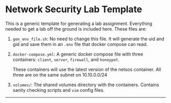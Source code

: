 # Network Security Lab Template

This is a generic template for generating a lab assignment. Everything needed
to get a lab off the ground is included here. These files are:

1. `gen_env_file.sh`: No need to change this file. It will generate the uid and
   gid and save them in an `.env` file that docker compose can read.

2. `docker-compose.yml`: A generic docker compose file with three containers:
   `client`, `server`, `firewall`, and `honeypot`.

   These containers will use the latest version of the netsos container. All
   three are on the same subnet on 10.10.0.0/24

3. `volumes/`: The shared volumes directory with the containers. Contains
   sanity checking scripts and `vim` config files.

---

<!--
CHANGELOG:

- 2025-2-20 v0.2: File created and default options included.

-->
